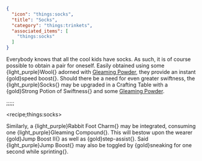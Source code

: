 ```json
{
  "icon": "things:socks",
  "title": "Socks",
  "category": "things:trinkets",
  "associated_items": [
    "things:socks"
  ]
}
```

Everybody knows that all the cool kids have socks. As such, it is of course possible to obtain a pair for oneself.
Easily obtained using some {light_purple}Wool{} adorned with [Gleaming Powder](^things:items/gleaming_materials), they
provide an instant {gold}speed boost{}. Should there be a need for even greater swiftness, the {light_purple}Socks{} may
be upgraded in a Crafting Table with a {gold}Strong Potion of Swiftness{} and some [Gleaming Powder](^things:items/gleaming_materials).

;;;;;

<recipe;things:socks>

Similarly, a {light_purple}Rabbit Foot Charm{} may be integrated, consuming one {light_purple}Gleaming Compound{}. This
will bestow upon the wearer {gold}Jump Boost II{} as well as {gold}step-assist{}. Said {light_purple}Jump Boost{} may
also be toggled by {gold}sneaking for one second while sprinting{}.